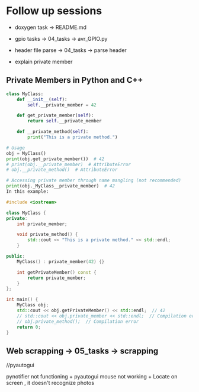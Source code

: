 # Follow up sessions

- doxygen task -> README.md
- gpio tasks -> 04_tasks -> avr_GPIO.py
- header file parse -> 04_tasks -> parse header

- explain private member 

## Private Members in Python and C++

```python
class MyClass:
    def __init__(self):
        self.__private_member = 42

    def get_private_member(self):
        return self.__private_member

    def __private_method(self):
        print("This is a private method.")

# Usage
obj = MyClass()
print(obj.get_private_member())  # 42
# print(obj.__private_member)  # AttributeError
# obj.__private_method()  # AttributeError

# Accessing private member through name mangling (not recommended)
print(obj._MyClass__private_member)  # 42
In this example:
```

```cpp
#include <iostream>

class MyClass {
private:
    int private_member;

    void private_method() {
        std::cout << "This is a private method." << std::endl;
    }

public:
    MyClass() : private_member(42) {}

    int getPrivateMember() const {
        return private_member;
    }
};

int main() {
    MyClass obj;
    std::cout << obj.getPrivateMember() << std::endl;  // 42
    // std::cout << obj.private_member << std::endl;  // Compilation error
    // obj.private_method();  // Compilation error
    return 0;
}
```

## Web scrapping -> 05_tasks -> scrapping 

//pyautogui

pynotifier not functioning + pyautogui mouse not working +
Locate on screen , it doesn't recognize photos 